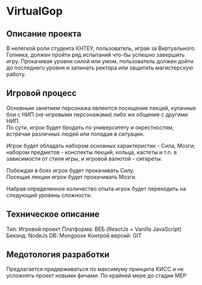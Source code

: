 # VirtualGop

## Описание проекта
В нелегкой роли студента КНТЕУ, пользователь, играя за Виртуального Гопника, должен пройти ряд испытаний что-бы успешно завершить игру. 
Прокачивая уровни силой или умом, пользователь должeн дойти до последнего уровня и запинать ректора или защитить магистерскую работу.

## Игровой процесс
Основным занятием персонажа являются посещение лекций, кулачные бои с НИП (не-игровыми персонажами) либо же общение с другими НИП.<br>
По сути, игрок будет бродить по университету и окрестностям, встречая различных людей или попадая в ситуации.<br>

Игрок будет обладать набором основных характеристик - Сила, Мозги; набором предметов - конспекты лекций, кольца, кастеты и т.п. в зависимости от стиля игры,
и игровой валютой - сигареты.<br>

Побеждая в боях игрок будет прокачивать Силу.<br>
Посещая лекции игрок будет прокачивать Мозги.<br>

Набрав определeнное количество опыта игрок будет переходить на следующий уровень сложности.

## Техническое описание
Тип: Игровой проект
Платформа: ВЕБ (ReactJs + Vanilla JavaScript)
Бекэнд: NodeJs
DB: Mongoose
Контрой версий: GIT

## Медотология разработки
Предлагается придерживаться по максимуму принципа КИСС и не усложнять проект новыми фичами.
По крайней мере до стадии МЕР
